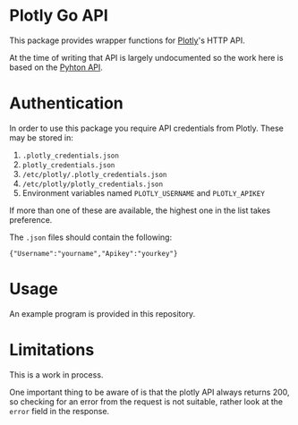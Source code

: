 Plotly Go API
=

This package provides wrapper functions for [Plotly](https://plot.ly)'s HTTP API.

At the time of writing that API is largely undocumented so the work here is based on
the [Pyhton API](https://github.com/plotly/python-api).

Authentication
==

In order to use this package you require API credentials from Plotly. These may
be stored in:

1. `.plotly_credentials.json`
2. `plotly_credentials.json`
3. `/etc/plotly/.plotly_credentials.json`
4. `/etc/plotly/plotly_credentials.json`
5. Environment variables named `PLOTLY_USERNAME` and `PLOTLY_APIKEY`

If more than one of these are available, the highest one in the list takes preference.

The `.json` files should contain the following:

    {"Username":"yourname","Apikey":"yourkey"}


Usage
==

An example program is provided in this repository.

Limitations
==

This is a work in process.

One important thing to be aware of is that the plotly API always returns 200,
so checking for an error from the request is not suitable, rather look at the
`error` field in the response.
